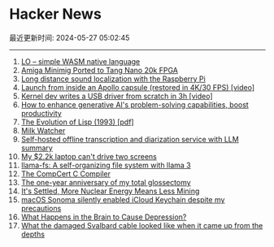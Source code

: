 # Hacker News

最近更新时间: 2024-05-27 05:02:45

--- 
1. [LO – simple WASM native language](https://github.com/glebbash/LO) 
2. [Amiga Minimig Ported to Tang Nano 20k FPGA](https://github.com/harbaum/NanoMig) 
3. [Long distance sound localization with the Raspberry Pi](https://medium.com/@kim_94237/tdoa-sound-localization-with-the-raspberry-pi-3e777469c4fa) 
4. [Launch from inside an Apollo capsule (restored in 4K/30 FPS) [video]](https://www.youtube.com/watch?v=v1SGDbpeFFg) 
5. [Kernel dev writes a USB driver from scratch in 3h [video]](https://www.youtube.com/watch?v=IXBC85SGC0Q) 
6. [How to enhance generative AI's problem-solving capabilities, boost productivity](https://blogs.lse.ac.uk/businessreview/2024/05/24/how-to-enhance-generative-ais-problem-solving-capabilities-and-boost-workplace-productivity/) 
7. [The Evolution of Lisp (1993) [pdf]](https://redirect.cs.umbc.edu/courses/331/resources/papers/Evolution-of-Lisp.pdf) 
8. [Milk Watcher](https://en.wikipedia.org/wiki/Milk_watcher) 
9. [Self-hosted offline transcription and diarization service with LLM summary](https://github.com/transcriptionstream/transcriptionstream) 
10. [My $2.2k laptop can't drive two screens](https://notes.nokun.eu/post/2024-05-26-expensive-laptops-dont-pro/) 
11. [llama-fs: A self-organizing file system with llama 3](https://github.com/iyaja/llama-fs) 
12. [The CompCert C Compiler](https://compcert.org/compcert-C.html) 
13. [The one-year anniversary of my total glossectomy](https://jakeseliger.com/2024/05/25/the-one-year-anniversary-of-my-total-glossectomy/) 
14. [It's Settled, More Nuclear Energy Means Less Mining](https://thebreakthrough.org/issues/energy/its-settled-more-nuclear-energy-means-less-mining) 
15. [macOS Sonoma silently enabled iCloud Keychain despite my precautions](https://lapcatsoftware.com/articles/2024/5/4.html) 
16. [What Happens in the Brain to Cause Depression?](https://www.quantamagazine.org/what-happens-in-the-brain-to-cause-depression-20240523/) 
17. [What the damaged Svalbard cable looked like when it came up from the depths](https://www.nrk.no/tromsogfinnmark/this-is-what-the-damaged-svalbard-cable-looked-like-when-it-came-up-from-the-depths-1.16895904) 
